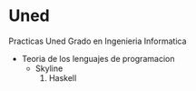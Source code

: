 # Uned
Practicas Uned Grado en Ingenieria Informatica

* Teoria de los lenguajes de programacion
  * Skyline
    1.  Haskell
